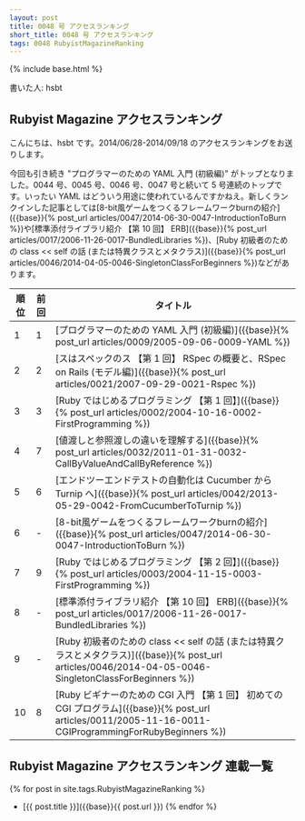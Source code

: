 ```yaml
---
layout: post
title: 0048 号 アクセスランキング
short_title: 0048 号 アクセスランキング
tags: 0048 RubyistMagazineRanking
---
```

{% include base.html %}


書いた人: hsbt

## Rubyist Magazine アクセスランキング

こんにちは、hsbt です。2014/06/28-2014/09/18 のアクセスランキングをお送りします。

今回も引き続き "プログラマーのための YAML 入門 (初級編)" がトップとなりました。0044 号、0045 号、0046 号、0047 号と続いて 5 号連続のトップです。いったい YAML はどういう用途に使われているんですかねえ。新しくランクインした記事としては[8-bit風ゲームをつくるフレームワークburnの紹介]({{base}}{% post_url articles/0047/2014-06-30-0047-IntroductionToBurn %})や[標準添付ライブラリ紹介 【第 10 回】 ERB]({{base}}{% post_url articles/0017/2006-11-26-0017-BundledLibraries %})、[Ruby 初級者のための class << self の話 (または特異クラスとメタクラス)]({{base}}{% post_url articles/0046/2014-04-05-0046-SingletonClassForBeginners %})などがあります。

| 順位| 前回| タイトル|
|---|---|---|
| 1| 1| [プログラマーのための YAML 入門 (初級編)]({{base}}{% post_url articles/0009/2005-09-06-0009-YAML %})|
| 2| 2| [スはスペックのス 【第 1 回】 RSpec の概要と、RSpec on Rails (モデル編)]({{base}}{% post_url articles/0021/2007-09-29-0021-Rspec %})|
| 3| 3| [Ruby ではじめるプログラミング 【第 1 回】]({{base}}{% post_url articles/0002/2004-10-16-0002-FirstProgramming %})|
| 4| 7| [値渡しと参照渡しの違いを理解する]({{base}}{% post_url articles/0032/2011-01-31-0032-CallByValueAndCallByReference %})|
| 5| 6| [エンドツーエンドテストの自動化は Cucumber から Turnip へ]({{base}}{% post_url articles/0042/2013-05-29-0042-FromCucumberToTurnip %})|
| 6| -| [8-bit風ゲームをつくるフレームワークburnの紹介]({{base}}{% post_url articles/0047/2014-06-30-0047-IntroductionToBurn %})|
| 7| 9| [Ruby ではじめるプログラミング 【第 2 回】]({{base}}{% post_url articles/0003/2004-11-15-0003-FirstProgramming %})|
| 8| -| [標準添付ライブラリ紹介 【第 10 回】 ERB]({{base}}{% post_url articles/0017/2006-11-26-0017-BundledLibraries %})|
| 9| -| [Ruby 初級者のための class << self の話 (または特異クラスとメタクラス)]({{base}}{% post_url articles/0046/2014-04-05-0046-SingletonClassForBeginners %})|
| 10| 8| [Ruby ビギナーのための CGI 入門 【第 1 回】 初めての CGI プログラム]({{base}}{% post_url articles/0011/2005-11-16-0011-CGIProgrammingForRubyBeginners %})|


## Rubyist Magazine アクセスランキング 連載一覧

{% for post in site.tags.RubyistMagazineRanking %}
  - [{{ post.title }}]({{base}}{{ post.url }})
{% endfor %}


